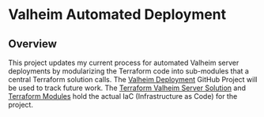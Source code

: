 # Valheim Automated Deployment

## Overview

This project updates my current process for automated Valheim server deployments by modularizing the Terraform code into sub-modules that a central Terraform solution calls. The [Valheim Deployment](https://github.com/users/CityHallin/projects/7) GitHub Project will be used to track future work. The [Terraform Valheim Server Solution](https://github.com/CityHallin/terraform_modules/tree/main/solutions/valheim_server) and [Terraform Modules](https://github.com/CityHallin/terraform_modules/tree/main/modules) hold the actual IaC (Infrastructure as Code) for the project. 